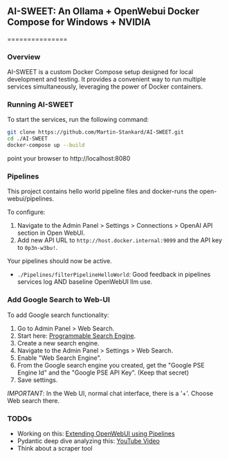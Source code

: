 ## AI-SWEET: An Ollama + OpenWebui Docker Compose for Windows + NVIDIA 
===============

### Overview

AI-SWEET is a custom Docker Compose setup designed for local development and testing. It provides a convenient way to run multiple services simultaneously, leveraging the power of Docker containers.

### Running AI-SWEET

To start the services, run the following command:
```bash
git clone https://github.com/Martin-Stankard/AI-SWEET.git
cd ./AI-SWEET
docker-compose up --build
```
point your browser to http://localhost:8080

### Pipelines

This project contains hello world pipeline files and docker-runs the open-webui/pipelines. 

To configure:
1. Navigate to the Admin Panel > Settings > Connections > OpenAI API section in Open WebUI.
2. Add new API URL to `http://host.docker.internal:9099` and the API key to `0p3n-w3bu!`.

Your pipelines should now be active.
- `./Pipelines/filterPipelineHelloWorld`: Good feedback in pipelines services log AND baseline OpenWebUI llm use.

### Add Google Search to Web-UI

To add Google search functionality:
1. Go to Admin Panel > Web Search.
2. Start here: [Programmable Search Engine](https://programmablesearchengine.google.com/about/).
3. Create a new search engine.
4. Navigate to the Admin Panel > Settings > Web Search.
5. Enable "Web Search Engine".
6. From the Google search engine you created, get the "Google PSE Engine Id" and the "Google PSE API Key". (Keep that secret)
7. Save settings.

*IMPORTANT*: In the Web UI, normal chat interface, there is a '+'. Choose Web search there.

### TODOs

* Working on this: [Extending OpenWebUI using Pipelines](https://zohaib.me/extending-openwebui-using-pipelines/)
* Pydantic deep dive analyzing this: [YouTube Video](https://youtu.be/pC17ge_2n0Q?si=vzgZlxL1x-60r5MY)
* Think about a scraper tool



